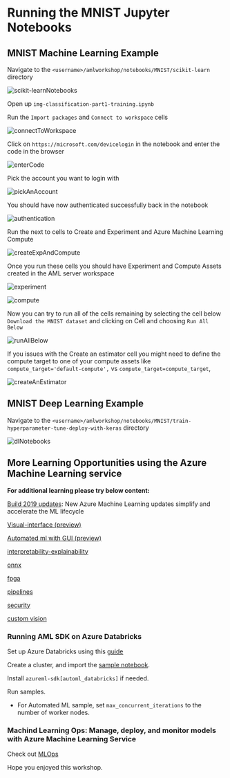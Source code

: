 # Running the MNIST Jupyter Notebooks

## MNIST Machine Learning Example

Navigate to the `<username>/amlworkshop/notebooks/MNIST/scikit-learn` directory

![scikit-learnNotebooks](https://raw.githubusercontent.com/DataSnowman/amlworkshop/master/images/scikit-learnNotebooks.png)

Open up `img-classification-part1-training.ipynb`

Run the `Import packages` and `Connect to workspace` cells

![connectToWorkspace](https://raw.githubusercontent.com/DataSnowman/amlworkshop/master/images/connectToWorkspace.png)

Click on `https://microsoft.com/devicelogin` in the notebook and enter the code in the browser

![enterCode](https://raw.githubusercontent.com/DataSnowman/amlworkshop/master/images/enterCode.png)

Pick the account you want to login with

![pickAnAccount](https://raw.githubusercontent.com/DataSnowman/amlworkshop/master/images/pickAnAccount.png)

You should have now authenticated successfully back in the notebook

![authentication](https://raw.githubusercontent.com/DataSnowman/amlworkshop/master/images/authentication.png)

Run the next to cells to Create and Experiment and Azure Machine Learning Compute

![createExpAndCompute](https://raw.githubusercontent.com/DataSnowman/amlworkshop/master/images/createExpAndCompute.png)

Once you run these cells you should have Experiment and Compute Assets created in the AML server workspace

![experiment](https://raw.githubusercontent.com/DataSnowman/amlworkshop/master/images/experiment.png)

![compute](https://raw.githubusercontent.com/DataSnowman/amlworkshop/master/images/compute.png)

Now you can try to run all of the cells remaining by selecting the cell below `Download the MNIST dataset` and clicking on Cell and choosing `Run All Below`

![runAllBelow](https://raw.githubusercontent.com/DataSnowman/amlworkshop/master/images/runAllBelow.png)

If you issues with the Create an estimator cell you might need to define the compute target to one of your compute assets like `compute_target='default-compute',` vs `compute_target=compute_target`,

![createAnEstimator](https://raw.githubusercontent.com/DataSnowman/amlworkshop/master/images/createAnEstimator.png)



## MNIST Deep Learning Example

Navigate to the `<username>/amlworkshop/notebooks/MNIST/train-hyperparameter-tune-deploy-with-keras` directory

![dlNotebooks](https://raw.githubusercontent.com/DataSnowman/amlworkshop/master/images/dlNotebooks.png)



## More Learning Opportunities using the Azure Machine Learning service

**For additional learning please try below content:**

[Build 2019 updates](https://azure.microsoft.com/en-us/blog/new-azure-machine-learning-updates-simplify-and-accelerate-the-ml-lifecycle/): New Azure Machine Learning updates simplify and accelerate the ML lifecycle

[Visual-interface (preview)](https://docs.microsoft.com/en-us/azure/machine-learning/service/ui-tutorial-automobile-price-train-score)

[Automated ml with GUI (preview)](https://docs.microsoft.com/en-us/azure/machine-learning/service/how-to-create-portal-experiments)

[interpretability-explainability](https://docs.microsoft.com/en-us/azure/machine-learning/service/machine-learning-interpretability-explainability)

[onnx](https://docs.microsoft.com/en-us/azure/machine-learning/service/concept-onnx)

[fpga](https://docs.microsoft.com/en-us/azure/machine-learning/service/concept-accelerate-with-fpgas)

[pipelines](https://docs.microsoft.com/en-us/azure/machine-learning/service/concept-ml-pipelines)

[security](https://docs.microsoft.com/en-us/azure/machine-learning/service/concept-enterprise-security)

[custom vision](https://customvision.ai)

### Running AML SDK on Azure Databricks

Set up Azure Databricks using this [guide](https://docs.microsoft.com/en-us/azure/machine-learning/service/how-to-configure-environment#azure-databricks)

Create a cluster, and import the [sample notebook](https://github.com/Azure/MachineLearningNotebooks/blob/master/how-to-use-azureml/azure-databricks/Databricks_AMLSDK_1-4_6.dbc).

Install `azureml-sdk[automl_databricks]` if needed.

Run samples.
    
* For Automated ML sample, set `max_concurrent_iterations` to the number of worker nodes.

### Machind Learning Ops: Manage, deploy, and monitor models with Azure Machine Learning Service

Check out [MLOps](https://docs.microsoft.com/en-us/azure/machine-learning/service/concept-model-management-and-deployment)


Hope you enjoyed this workshop.